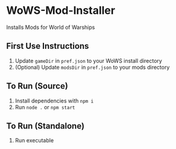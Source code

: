 # WoWS-Mod-Installer
Installs Mods for World of Warships

## First Use Instructions
1. Update `gameDir` in `pref.json` to your WoWS install directory
2. (Optional) Update `modsDir` in `pref.json` to your mods directory

## To Run (Source)
1. Install dependencies with `npm i`
2. Run `node .` or `npm start`

## To Run (Standalone)
1. Run executable
